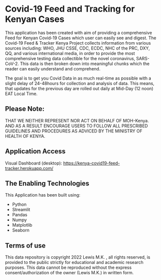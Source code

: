 # Covid-19 Feed and Tracking for Kenyan Cases
This application has been created with aim of providing a comprehensive Feed for Kenyan Covid-19 Cases which user can easily see and digest.
The Covid-19 Feed & Tracker Kenya Project collects information from various sources including: WHO, JHU CSSE, CDC, ECDC, NHC of the PRC, DXY, QQ, and various international media, in order to provide the most comprehensive testing data collectible for the novel coronavirus, SARS-CoV-2.
This data is then broken down into meaningful chunks which the reader can easily understand and comprehend.

The goal is to get you Covid Data in as much real-time as possible with a slight delay of 24-48hours for collection and analysis of data. This means, that updates for the previous day are rolled out daily at Mid-Day (12 noon) EAT Local Time.



###
## Please Note: 
THAT WE NEITHER REPRESENT NOR ACT ON BEHALF OF MOH-Kenya. AND AS A RESULT ENCOURAGE USERS TO FOLLOW ALL PRESCRIBED GUIDELINES AND PROCEDURES AS ADVICED BY THE MINISTRY OF HEALTH OF KENYA.



###
## Application Access
Visual Dashboard (desktop): https://kenya-covid19-feed-tracker.herokuapp.com/



###
## The Enabling Technologies
This Application has been built using:
  - Python
  - Streamlit
  - Pandas
  - Numpy
  - Matplotlib
  - Seaborn


###
## Terms of use
This data repository is copyright 2022 Lewis M.K. , all rights reserved, is provided to the public strictly for educational and academic research purposes.
This data cannot be reproduced without the express consent/authorization of the owner (Lewis M.K.) in written form.
